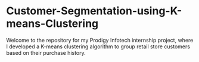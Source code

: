 # Customer-Segmentation-using-K-means-Clustering
Welcome to the repository for my Prodigy Infotech internship project, where I developed a K-means clustering algorithm to group retail store customers based on their purchase history.
